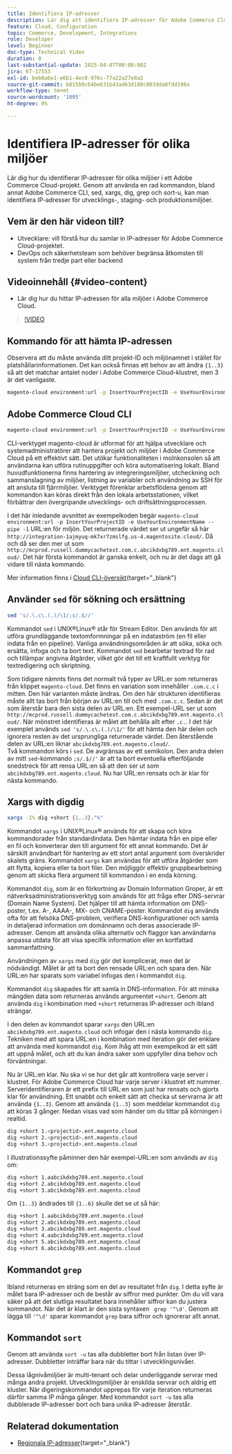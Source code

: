 ```yaml
---
title: Identifiera IP-adresser
description: Lär dig att identifiera IP-adresser för Adobe Commerce Cloud-miljöer för att förbättra säkerheten och effektivisera serverkommunikationen
feature: Cloud, Configuration
topic: Commerce, Development, Integrations
role: Developer
level: Beginner
doc-type: Technical Video
duration: 0
last-substantial-update: 2025-04-07T00:00:00Z
jira: KT-17553
exl-id: beb0a6e1-e6b1-4ec0-976c-77a22a27e8a2
source-git-commit: b015b9c64be631b43ad63d180c003dda8fdd198a
workflow-type: tm+mt
source-wordcount: '1095'
ht-degree: 0%

---
```


# Identifiera IP-adresser för olika miljöer

Lär dig hur du identifierar IP-adresser för olika miljöer i ett Adobe Commerce Cloud-projekt. Genom att använda en rad kommandon, bland annat Adobe Commerce CLI, sed, xargs, dig, grep och sort-u, kan man identifiera IP-adresser för utvecklings-, staging- och produktionsmiljöer.

## Vem är den här videon till?

* Utvecklare: vill förstå hur du samlar in IP-adresser för Adobe Commerce Cloud-projektet.
* DevOps och säkerhetsteam som behöver begränsa åtkomsten till system från tredje part eller backend

## Videoinnehåll {#video-content}

* Lär dig hur du hittar IP-adressen för alla miljöer i Adobe Commerce Cloud.

>[!VIDEO](https://video.tv.adobe.com/v/3457493/?learn=on)

## Kommando för att hämta IP-adressen

Observera att du måste använda ditt projekt-ID och miljönamnet i stället för platshållarinformationen.  Det kan också finnas ett behov av att ändra `{1..3}` så att det matchar antalet noder i Adobe Commerce Cloud-klustret, men 3 är det vanligaste.

```bash
magento-cloud environment:url -p InsertYourProjectID -e UseYourEnvironmentName --pipe -1 | sed 's/.\.c\.(.)/\1/;s/.$//' | xargs -I% dig +short {1..3}."%" | grep '^\d' | sort -u
```

## Adobe Commerce Cloud CLI

```bash
magento-cloud environment:url -p InsertYourProjectID -e UseYourEnvironmentName --pipe -1
```

CLI-verktyget magento-cloud är utformat för att hjälpa utvecklare och systemadministratörer att hantera projekt och miljöer i Adobe Commerce Cloud på ett effektivt sätt. Det utökar funktionaliteten i molnkonsolen så att användarna kan utföra rutinuppgifter och köra automatisering lokalt. Bland huvudfunktionerna finns hantering av integreringsmiljöer, utcheckning och sammanslagning av miljöer, listning av variabler och användning av SSH för att ansluta till fjärrmiljöer. Verktyget förenklar arbetsflödena genom att kommandon kan köras direkt från den lokala arbetsstationen, vilket förbättrar den övergripande utvecklings- och driftsättningsprocessen.

I det här inledande avsnittet av exempelkoden begär `magento-cloud environment:url -p InsertYourProjectID -e UseYourEnvironmentName --pipe -1` URL:en för miljön. Det returnerade värdet ser ut ungefär så här `http://integration-1ajmyuq-mk7xr7zmslfg.us-4.magentosite.cloud/`. Då och då ser den mer ut som `http://mcprod.russell.dummycachetest.com.c.abcikdxbg789.ent.magento.cloud/`.  Det här första kommandot är ganska enkelt, och nu är det dags att gå vidare till nästa kommando.

Mer information finns i [Cloud CLI-översikt](https://experienceleague.adobe.com/sv/docs/commerce-on-cloud/user-guide/dev-tools/cloud-cli/cloud-cli-overview){target="_blank"}

## Använder `sed` för sökning och ersättning

```bash
sed 's/.\.c\.(.)/\1/;s/.$//'
```

Kommandot `sed` i UNIX®Linux® står för Stream Editor. Den används för att utföra grundläggande textomformningar på en indataström (en fil eller indata från en pipeline). Vanliga användningsområden är att söka, söka och ersätta, infoga och ta bort text. Kommandot `sed` bearbetar textrad för rad och tillämpar angivna åtgärder, vilket gör det till ett kraftfullt verktyg för textredigering och skriptning.

Som tidigare nämnts finns det normalt två typer av URL:er som returneras från klippet `magento-cloud`. Det finns en variation som innehåller `.com.c.c` i mitten. Den här varianten måste ändras. Om den här strukturen identifieras måste allt tas bort från början av URL:en till och med `.com.c.c`.  Sedan är det som återstår bara den sista delen av URL:en. Ett exempel-URL ser ut som `http://mcprod.russell.dummycachetest.com.c.abcikdxbg789.ent.magento.cloud/`.  När mönstret identifieras är målet att behålla allt efter `.c.`.  I det här exemplet används `sed 's/.\.c\.(.)/\1/'` för att hämta den här delen och ignorera resten av det ursprungliga returnerade värdet. Den återstående delen av URL:en liknar `abcikdxbg789.ent.magento.cloud/`.\
Två kommandon körs i `sed`. De avgränsas av ett semikolon. Den andra delen av mitt `sed`-kommando `;s/.$//'` är att ta bort eventuella efterföljande snedstreck för att rensa URL:en så att den ser ut som `abcikdxbg789.ent.magento.cloud`.  Nu har URL:en rensats och är klar för nästa kommando.

## Xargs with digdig

```bash
xargs -I% dig +short {1..3}."%"
```

Kommandot `xargs` i UNIX®Linux® används för att skapa och köra kommandorader från standardindata. Den hämtar indata från en pipe eller en fil och konverterar den till argument för ett annat kommando. Det är särskilt användbart för hantering av ett stort antal argument som överskrider skalets gräns. Kommandot `xargs` kan användas för att utföra åtgärder som att flytta, kopiera eller ta bort filer. Den möjliggör effektiv gruppbearbetning genom att skicka flera argument till kommandon i en enda körning.

Kommandot `dig`, som är en förkortning av Domain Information Groper, är ett nätverksadministrationsverktyg som används för att fråga efter DNS-servrar (Domain Name System). Det hjälper till att hämta information om DNS-poster, t.ex. A-, AAAA-, MX- och CNAME-poster. Kommandot `dig` används ofta för att felsöka DNS-problem, verifiera DNS-konfigurationer och samla in detaljerad information om domännamn och deras associerade IP-adresser. Genom att använda olika alternativ och flaggor kan användarna anpassa utdata för att visa specifik information eller en kortfattad sammanfattning.

Användningen av `xargs` med `dig` gör det komplicerat, men det är nödvändigt. Målet är att ta bort den rensade URL:en och spara den.  När URL:en har sparats som variabel infogas den i kommandot `dig`.

Kommandot `dig` skapades för att samla in DNS-information. För att minska mängden data som returneras används argumentet `+short`. Genom att använda `dig` i kombination med `+short` returneras IP-adresser och ibland strängar.

I den delen av kommandot sparar `xargs` den URL:en `abcikdxbg789.ent.magento.cloud` och infogar den i nästa kommando `dig`. Tekniken med att spara URL:en i kombination med iteration gör det enklare att använda med kommandot `dig`. Kom ihåg att min exempelkod är ett sätt att uppnå målet, och att du kan ändra saker som uppfyller dina behov och förväntningar.

Nu är URL:en klar. Nu ska vi se hur det går att kontrollera varje server i klustret. För Adobe Commerce Cloud har varje server i klustret ett nummer. Serveridentifieraren är ett prefix till URL:en som just har rensats och gjorts klar för användning. Ett snabbt och enkelt sätt att checka ut servrarna är att använda `{1..3}`. Genom att använda `{1..3}` som meddelar kommandot `dig` att köras 3 gånger. Nedan visas vad som händer om du tittar på körningen i realtid.

```bash
dig +short 1.<projectid>.ent.magento.cloud
dig +short 2.<projectid>.ent.magento.cloud
dig +short 3.<projectid>.ent.magento.cloud
```

I illustrationssyfte påminner den här exempel-URL:en som används av `dig` om:

```bash
dig +short 1.aabcikdxbg789.ent.magento.cloud
dig +short 2.abcikdxbg789.ent.magento.cloud
dig +short 3.abcikdxbg789.ent.magento.cloud
```

Om `{1..3}` ändrades till `{1..6}` skulle det se ut så här:

```bash
dig +short 1.aabcikdxbg789.ent.magento.cloud
dig +short 2.abcikdxbg789.ent.magento.cloud
dig +short 3.abcikdxbg789.ent.magento.cloud
dig +short 4.aabcikdxbg789.ent.magento.cloud
dig +short 5.abcikdxbg789.ent.magento.cloud
dig +short 6.abcikdxbg789.ent.magento.cloud
```

## Kommandot `grep`

Ibland returneras en sträng som en del av resultatet från `dig`. I detta syfte är målet bara IP-adresser och de består av siffror med punkter. Om du vill vara säker på att det slutliga resultatet bara innehåller siffror kan du justera kommandot. När det är klart är den sista syntaxen ` grep '^\d'`.  Genom att lägga till `'^\d'` sparar kommandot `grep` bara siffror och ignorerar allt annat.

## Kommandot `sort`

Genom att använda `sort -u` tas alla dubbletter bort från listan över IP-adresser. Dubbletter inträffar bara när du tittar i utvecklingsnivåer.

Dessa lågnivåmiljöer är multi-tenant och delar underliggande servrar med många andra projekt. Utvecklingsmiljöer är enskilda servrar och aldrig ett kluster. När digeringskommandot upprepas för varje iteration returneras därför samma IP många gånger. Med kommandot `sort -u` tas alla dubblerade IP-adresser bort och bara unika IP-adresser återstår.



## Relaterad dokumentation

* [Regionala IP-adresser](https://experienceleague.adobe.com/sv/docs/commerce-on-cloud/user-guide/project/regional-ip-addresses){target="_blank"}
